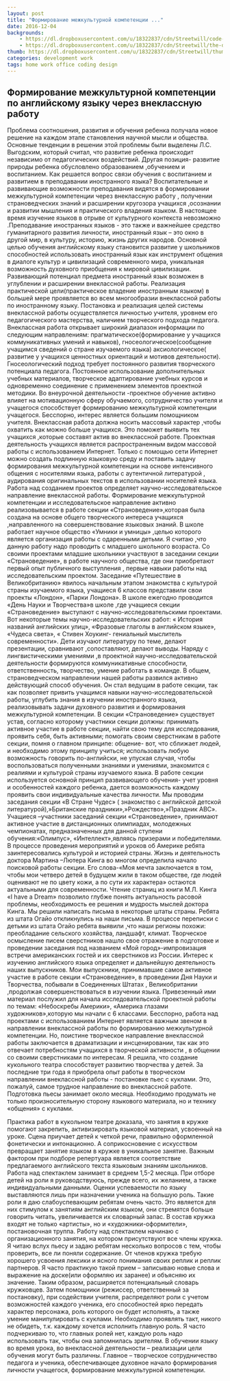 ```yaml
---
layout: post
title: "Формирование межкультурной компетенции ..."
date: 2016-12-04
backgrounds:
    - https://dl.dropboxusercontent.com/u/18322837/cdn/Streetwill/code-screen.jpg
    - https://dl.dropboxusercontent.com/u/18322837/cdn/Streetwill/the-desk.jpg
thumb: https://dl.dropboxusercontent.com/u/18322837/cdn/Streetwill/thumbs/coding.jpg
categories: development work
tags: home work office coding design
---
```


## Формирование  межкультурной компетенции по английскому языку через внеклассную работу
Проблема соотношения, развития и обучения ребенка  получала новое решение на каждом этапе  становления научной  мысли и общества.
Основные  тенденции в решении этой проблемы  были выделены Л.С. Выгодским, который считал, что  развитие ребенка  происходит независимо от педагогических воздействий. Другая позиция- развитие природы ребенка обусловлено образованием ,обучением и воспитанием.
Как решается вопрос  связи  обучения  с воспитанием  и развитием в преподавании  иностранного языка? Воспитательные  и развивающие  возможности преподавания видятся в формировании  межкультурной компетенции  через внеклассную работу , получении страноведческих знаний и расширении  кругозора  учащихся ,осознании и развитии мышления и практического владения языком. 
В настоящее время  изучение  языков в отрыве от культурного контекста невозможно .Преподавание иностранных языков - это также и важнейшее средство гуманитарного  развития личности, иностранный язык – это окно в другой мир, в культуру, историю, жизнь других народов.  Основной  целью  обучения английскому  языку становится развитие у школьников способностей использовать иностранный язык  как инструмент общения в диалоге культур и цивилизаций современного мира, уникальная возможность духовного приобщения к мировой цивилизации.
 Развивающий потенциал предмета  иностранный язык возможен в углублении и расширении внеклассной работы. 
 Реализация практической цели(практическое владение иностранным языком) в большей мере проявляется во всем многообразии внеклассной работы по иностранному языку.
Постановка и реализация целей системы внеклассной работы осуществляется личностью учителя, уровнем его педагогического мастерства, наличием творческого подхода педагога. 
Внеклассная работа открывает широкий диапазон информации по следующим направлениям: прагматическое(формирование у учащихся коммуникативных умений и навыков), гносеологическое(сообщение учащимся сведений о стране изучаемого языка) аксиологическое( развитие у учащихся ценностных ориентаций и мотивов деятельности). 
Гносеологический  подход  требует  постоянного развития творческого потенциала педагога.  Постоянное использование дополнительных учебных материалов, творческое  адаптирование учебных курсов и одновременно соединение с применением элементов проектной методики. Во внеурочной деятельности -проектное обучение активно влияет на мотивационную сферу обучаемого, сотрудничество учителя и учащегося способствует формированию межкультурной компетенции учащегося.  Бесспорно, интерес является большим помощником учителя. Внеклассная работа должна носить массовый характер ,чтобы охватить как можно больше учащихся. Это поможет выявить тех учащихся ,которые составят актив во внеклассной работе. Проектная деятельность учащихся является распространенным видом массовой работы с использованием Интернет. Только с помощью сети Интернет можно создать подлинную языковую среду и поставить задачу формирования межкультурной компетенции на основе интенсивного общения с носителями языка, работы с аутентичной литературой , аудирования оригинальных  текстов в использовании носителей языка.
Работа над созданием  проектов определяет научно-исследовательское направление  внеклассной работы.   Формирование межкультурной компетенции  и исследовательское направление активно реализовывается  в работе секции «Страноведение»,которая была создана на основе общего творческого интереса учащихся ,направленного на совершенствование языковых знаний. В школе работает научное общество «Умники и умницы» ,целью которого является организация работы с одаренными детьми.
Я считаю ,что данную работу надо проводить с младшего школьного возраста. Со своими  проектами младшие школьники участвуют в заседании секции «Страноведение», в работе научного общества, где они приобретают первый опыт публичного выступления , первые навыки работы над исследовательским проектом. Заседание  «Путешествие в Великобританию» явилось начальным этапом  знакомства с культурой  страны изучаемого языка,  учащиеся 6 классов представили свои проекты «Лондон», «Парки Лондона». В школе ежегодно проводится   «День Науки и Творчества»в школе ,где учащиеся  секции «Страноведение» выступают с научно-исследовательскими проектами. Вот некоторые темы научно-исследовательских работ: « История названий  английских улиц», «Фразовые глаголы в английском языке», «Чудеса света», « Стивен Хоукинг- гениальный  мыслитель современности».
Дети изучают литературу по теме, делают презентации, сравнивают ,сопоставляют, делают выводы. Наряду с лингвистическими умениями ,в проектной  научно-исследовательской деятельности формируются коммуникативные способности, ответственность, творчество, умение работать в команде. 
В общем, страноведческом направлении нашей работы развился  активно действующий  способ обучения. Он стал ведущим в работе секции, так как позволяет привить учащимся навыки научно-исследовательской работы, углубить знания в изучении иностранного языка, реализовывать задачи духовного развития и формирования межкультурной компетенции.
В секции «Страноведение» существует устав, согласно которому  участники секции должны: 
принимать активное участие в работе секции, найти свою тему для исследования, проявить себя, быть активными;
помогать своим сверстникам в работе секции, помня о главном принципе: общение- вот, что сближает людей, и необходимо этому принципу учиться;
использовать любую возможность говорить по-английски, не упуская случая, чтобы воспользоваться полученными знаниями и умениями, знакомится с реалиями и культурой  страны изучаемого языка.
В работе секции используется основной принцип развивающего обучения- учет уровня и особенностей каждого ребенка, дается возможность каждому проявить свои индивидуальные качества личности. Мы проводим  заседания секции «В Стране Чудес» ( знакомство с английской  детской литературой),»Британские праздники»,»Рождество»,»Праздник ABC».
Учащиеся –участники заседаний  секции «Страноведение», принимают активное участие в дистанционных олимпиадах, молодежных  чемпионатах, предназначенных для данной ступени обучения:«Олимпус», «Интеллект»,являясь призерами  и победителями. 
В процессе проведения мероприятий и уроков об Америке ребята заинтересовались   культурой и историей страны.  Жизнь и деятельность доктора Мартина –Лютера Кинга во многом определила начало поисковой работы секции.  Его слова-«Моя мечта заключается в том, чтобы мои четверо детей в будущем жили в таком обществе, где людей оценивают не по цвету кожи, а по сути их характера» остаются актуальными для современности. Чтение страниц из книги М.Л. Кинга «I have  a Dream» позволило глубже понять актуальность расовой проблемы, необходимость ее решения и мудрость мыслей доктора Кинга. Мы решили  написать письма в некоторые штаты страны. Ребята из штата Огайо откликнулись на наши письма.
В процессе переписки с детьми из штата Огайо  ребята выявили ,что наши регионы похожи: преобладание сельского хозяйства, ландшафт, климат.
Творческое осмысление писем сверстников нашло свое отражение в подготовке и проведении заседания под названием «Мой город»-импровизация встречи американских гостей и их сверстников из России.
Интерес к изучению английского  языка  определяет и дальнейшую деятельность  наших выпускников.  Мои выпускники, принимавшие  самое активное участие  в работе секции «Страноведение»,  в проведении  Дня Науки и Творчества, побывали  в Соединенных Штатах , Великобритании ,продолжая совершенствоваться  в изучении языка.  Привезенный ими материал  послужил для  начала исследовательской проектной работы по темам: «Небоскребы Америки», «Америка глазами художников»,которую мы начали  с 6 классами.  Бесспорно, работа над проектами с использованием Интернет  является важным звеном в направлении внеклассной работы по формированию межкультурной компетенции.  Но, поистине творческое направление  внеклассной работы заключается в драматизации и инсценировании, так как это отвечает потребностям  учащихся в творческой активности , в общении со своими сверстниками по интересам. Я решила, что создание кукольного театра способствует развитию творчества у детей.
За  последние  три года я приобрела  опыт  работы в творческом  направлении внеклассной работы -  постановке пьес  с куклами. Это, пожалуй, самое трудное направление  во внеклассной работе. Подготовка пьесы занимает  около месяца. Необходимо продумать не только произносительную сторону языкового материала, но и технику «общения» с куклами.

Практика работ в кукольном театре доказала, что  занятия в кружке помогают закрепить, активизировать языковой материал, усвоенный на уроке.
Сцена приучает детей к четкой речи, правильно оформленной фонетически и интонационно. А соприкосновение с искусством превращает занятие языком в кружке в уникальное занятие.
Важным фактором при подборе репертуара является соответствие предлагаемого английского текста языковым знаниям  школьников.
Работа над спектаклем занимает в среднем 1,5-2 месяца. При отборе детей на роли я руководствуюсь, прежде всего, их желанием, а также индивидуальными данными.
Оценки успеваемости по языку выставляются лишь при назначении ученика на большую роль. Такие роли я даю слабоуспевающим ребятам очень часто. Это является для них стимулом к занятиям английским языком, они стремятся больше говорить читать, увеличивается их словарный запас.
В состав кружка входят не только «артисты», но и «художники-оформители», постановочная труппа. Работу над спектаклем начинаю  с организационного занятия, на котором присутствуют все члены кружка. Я читаю вслух пьесу и задаю ребятам несколько вопросов с тем, чтобы проверить, все ли поняли содержание.
От членов кружка требую хорошего усвоения  лексики и ясного понимания своих реплик и реплик партнеров.
Я часто практикую такой прием – записываю новые слова и выражение на доске(или оформляю их заранее) и объясняю их значение.
Таким образом, расширяется потенциальный словарь кружковцев.
Затем помощники (режиссер, ответственный за постановку), при содействии учителя, распределяют роли с учетом возможностей каждого ученика, его способностей ярко передать характер персонажа, роль которого он будет исполнять, а также умение манипулировать с куклами. Необходимо проявлять такт, никого не обидеть, т.к. каждому хочется исполнить главную роль.
Я часто подчеркиваю то, что главных ролей нет, каждую роль надо использовать так, чтобы она запомнилась зрителям.
В обучении языку во время урока, во внеклассной деятельности – реализации цели обучения могут быть различны. Главное – творческое сотрудничество педагога и ученика, обеспечивающее духовное начало формирования личности учащегося, формирование межкультурной  компетенции. 